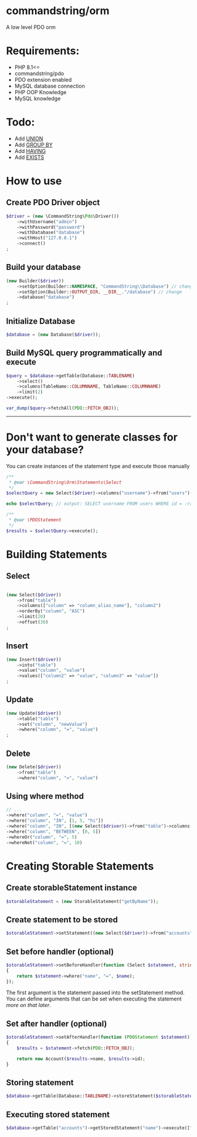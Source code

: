 # commandstring/orm #

A low level PDO orm

# Requirements: #
- PHP 8.1<=
- commandstring/pdo
- PDO extension enabled
- MySQL database connection
- PHP OOP Knowledge
- MySQL knowledge

# Todo: #
- Add [UNION](https://www.w3schools.com/mysql/mysql_union.asp)
- Add [GROUP BY](https://www.w3schools.com/mysql/mysql_groupby.asp)
- Add [HAVING](https://www.w3schools.com/mysql/mysql_having.asp)
- Add [EXISTS](https://www.w3schools.com/mysql/mysql_exists.asp)

# How to use #

## Create PDO Driver object ##

```php
$driver = (new \CommandString\Pdo\Driver())
	->withUsername("admin")
	->withPassword("password")
	->withDatabase("database")
	->withHost("127.0.0.1")
	->connect()
;
```

## Build your database ##

```php
(new Builder($driver))
    ->setOption(Builder::NAMESPACE, "CommandString\\Database") // change
    ->setOption(Builder::OUTPUT_DIR, __DIR__."/database") // change
    ->database("database")
;
```

## Initialize Database

```php
$database = (new Database($driver));
```

## Build MySQL query programmatically and execute ##
```php
$query = $database->getTable(Database::TABLENAME)
    ->select()
    ->columns(TableName::COLUMNNAME, TableName::COLUMNNAME)
    ->limit(2)
->execute();

var_dump($query->fetchAll(PDO::FETCH_OBJ));
```

---

# Don't want to generate classes for your database?

You can create instances of the statement type and execute those manually

```php
/**
 * @var \CommandString\Orm\Statements\Select
 */
$selectQuery = new Select($driver)->columns("username")->from("users")->where("id", "=", 5);

echo $selectQuery; // output: SELECT username FROM users WHERE id = :random-id-here

/**
 * @var \PDOStatement
 */
$results = $selectQuery->execute();
```

# Building Statements

## Select

```php

(new Select($driver))
    ->from("table")
    ->columns(["column" => "column_alias_name"], "column2")
    ->orderBy("column", "ASC")
    ->limit(20)
    ->offset(30)
;
```

## Insert

```php
(new Insert($driver))
    ->into("table")
    ->value("column", "value")
    ->values(["column2" => "value", "column3" => "value"])
;
```

## Update

```php
(new Update($driver))
    ->table("table")
    ->set("column", "newValue")
    ->where("column", "=", "value")
;
```

## Delete

```php
(new Delete($driver))
    ->from("table")
    ->where("column", "=", "value")
```

## Using where method

```php
// ...
->where("column", "=", "value")
->where("column", "IN", [1, 5, "hi"])
->where("column", "IN", [(new Select($driver))->from("table")->columns("column")])
->where("column", "BETWEEN", [0, 5])
->whereOr("column", "=", 5)
->whereNot("column", "=", 10)
```

# Creating Storable Statements

## Create storableStatement instance
```php
$storableStatement = (new StorableStatement("getByName"));
```

## Create statement to be stored
```php
$storableStatement->setStatement((new Select($driver))->from("accounts")->columns("name", "id"));
```

## Set before handler (optional)

```php
$storableStatement->setBeforeHandler(function (Select $statement, string $name): Select
{
    return $statement->where("name", "=", $name);
});
```
The first argument is the statement passed into the setStatement method. You can define arguments that can be set when executing the statement *more on that later*.

## Set after handler (optional)

```php
$storableStatement->setAfterHandler(function (PDOStatement $statement)): Account
{
    $results = $statement->fetch(PDO::FETCH_OBJ);

    return new Account($results->name, $results->id);
}
```

## Storing statement

```php
$database->getTable(Database::TABLENAME)->storeStatement($storableStatement);
```

## Executing stored statement

```php
$database->getTable("accounts")->getStoredStatement("name")->execute(["Command_String"]);
```
